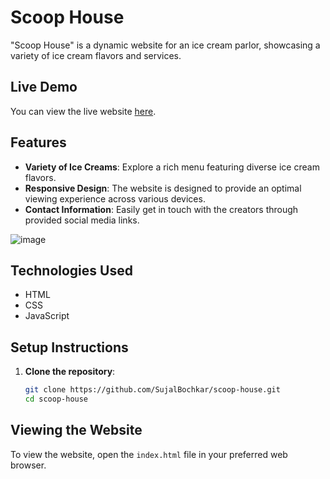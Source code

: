 # Scoop House

"Scoop House" is a dynamic website for an ice cream parlor, showcasing a variety of ice cream flavors and services.

## Live Demo

You can view the live website [here](https://sujalbochkar.github.io/scoop-house/).

## Features

- **Variety of Ice Creams**: Explore a rich menu featuring diverse ice cream flavors.
- **Responsive Design**: The website is designed to provide an optimal viewing experience across various devices.
- **Contact Information**: Easily get in touch with the creators through provided social media links.

![image](https://github.com/user-attachments/assets/8d68daf6-4cca-4754-b7d1-a31ae2564ce3)


## Technologies Used

- HTML
- CSS
- JavaScript

## Setup Instructions

1. **Clone the repository**:
   ```bash
   git clone https://github.com/SujalBochkar/scoop-house.git
   cd scoop-house
## Viewing the Website
To view the website, open the `index.html` file in your preferred web browser.

